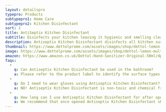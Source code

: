 ```yaml
---
layout: detailspro
typepro: Products
subtypepro1: Home Care
subtypepro2: Kitchen Disinfectant
sort: 1
title: AntiSeptix Kitchen Disinfectant
subtitle: Disinfects your kitchen leaving it hygienic and smelling clean.
description: Antiseptix Kitchen Disinfectant disinfects all kitchen surfaces* without any chemical or alcohol residue. Kills 99.9% of bacteria* including salmonella. Once you have disinfected a surface using our non-toxic Antiseptix Kitchen Disinfectant the surface is ready for food preparation with ZERO contamination, no compromise on cleaning or health.
thumbnail: https://www.dettolprome.com/assets/images/shop/dettol-lemon-multipurpose-floor-cleaner.webp
image: https://www.dettolprome.com/assets/images/shop/dettol-lemon-multipurpose-floor-cleaner.webp
amazon: https://www.amazon.co.uk/Dettol-Hand-Sanitizer-Original-50ml/dp/B08HYQW9GP/ref=sr_1_4?keywords=dettol+instant+hand+sanitizer&qid=1661961971&refinements=p_76%3A419158031&rnid=419157031&rps=1&sprefix=dettol+instant+%2Caps%2C80&sr=8-4
faqs:
  -
    q: Can Antiseptix Kitchen Disinfectant be used in the bathroom?
    a: Please refer to the product label to identify the surface types recommended. Alternatively, use our Bathroom disinfectant Spray, which is specially designed to meet your bathroom disinfection needs.
  -
    q: Do I need to wear gloves using Antiseptix Kitchen Disinfectant?
    a: NO! Antiseptix Kitchen Disinfectant is non-toxic and chemical free. It is safe to use without gloves. 
  -
    q: How long can I use Antiseptic Kitchen Disinfectant for after opening?
    a: We recommend that once opened Antiseptix Kitchen Disinfectant should be used within 12 months, but we are sure you will be using it way sooner. 
---
```


